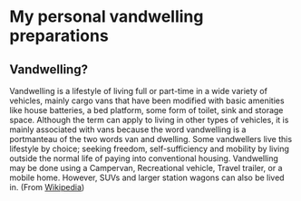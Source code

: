 # My personal vandwelling preparations


## Vandwelling?

Vandwelling is a lifestyle of living full or part-time in a wide variety of vehicles, mainly cargo vans that have been modified with basic amenities like house batteries, a bed platform, some form of toilet, sink and storage space. Although the term can apply to living in other types of vehicles, it is mainly associated with vans because the word vandwelling is a portmanteau of the two words van and dwelling. Some vandwellers live this lifestyle by choice; seeking freedom, self-sufficiency and mobility by living outside the normal life of paying into conventional housing. Vandwelling may be done using a Campervan, Recreational vehicle, Travel trailer, or a mobile home. However, SUVs and larger station wagons can also be lived in. 
(From [Wikipedia](http://en.wikipedia.org/wiki/Vandwelling))